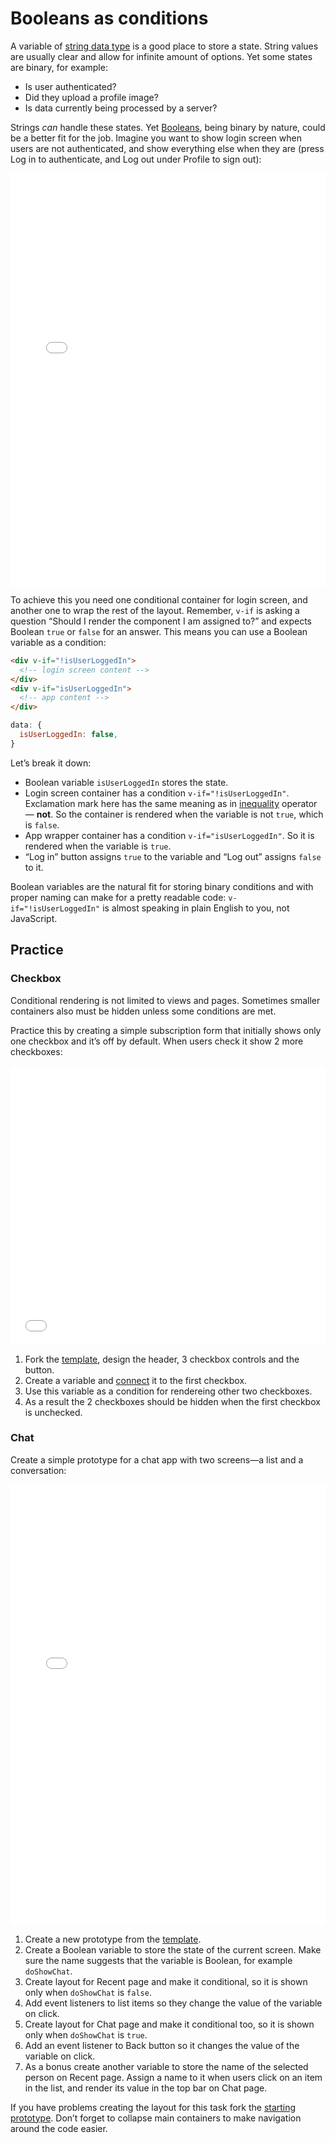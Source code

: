 # Booleans as conditions

A variable of [string data type](./../Data/variables.html#strings) is a good place to store a state. String values are usually clear and allow for infinite amount of options. Yet some states are binary, for example:
- Is user authenticated?
- Did they upload a profile image?
- Is data currently being processed by a server?

Strings _can_ handle these states. Yet [Booleans](./../Data/variables.html#boolean), being binary by nature, could be a better fit for the job. Imagine you want to show login screen when users are not authenticated, and show everything else when they are (press Log in to authenticate, and Log out under Profile to sign out):

<iframe height="660" style="width: 100%;" scrolling="no" title="Conditionals—Booleans—Login" src="//codepen.io/andgordy/embed/mgOywy/?height=660&theme-id=36403&default-tab=result" frameborder="no" allowtransparency="true" allowfullscreen="true">
  See the Pen <a href='https://codepen.io/andgordy/pen/mgOywy/'>Conditionals—Booleans—Login</a> by And Gordy
  (<a href='https://codepen.io/andgordy'>@andgordy</a>) on <a href='https://codepen.io'>CodePen</a>.
</iframe>

To achieve this you need one conditional container for login screen, and another one to wrap the rest of the layout. Remember, `v-if` is asking a question “Should I render the component I am assigned to?” and expects Boolean `true` or `false` for an answer. This means you can use a Boolean variable as a condition:

```html
<div v-if="!isUserLoggedIn">
  <!-- login screen content -->
</div>
<div v-if="isUserLoggedIn">
  <!-- app content -->
</div>
```
```js
data: {
  isUserLoggedIn: false,
}
```

Let’s break it down:

- Boolean variable `isUserLoggedIn` stores the state.
- Login screen container has a condition `v-if="!isUserLoggedIn"`. Exclamation mark here has the same meaning as in [inequality](./not.md#inequality) operator — **not**. So the container is rendered when the variable is not `true`, which is `false`.
- App wrapper container has a condition `v-if="isUserLoggedIn"`. So it is rendered when the variable is `true`.
- “Log in” button assigns `true` to the variable and “Log out” assigns `false` to it.

Boolean variables are the natural fit for storing binary conditions and with proper naming can make for a pretty readable code: `v-if="!isUserLoggedIn"` is almost speaking in plain English to you, not JavaScript.

<!-- *show if a user is not logged in*. -->

<!-- [Equality]() and [inequality]() return Boolean value, but you can also use a Boolean variable as a condition: -->

 <!-- Since `v-if` is expecting a Boolean `true` or `false`, you can use a Boolean variable as a condition: -->

## Practice

### Checkbox

Conditional rendering is not limited to views and pages. Sometimes smaller containers also must be hidden unless some conditions are met.

Practice this by creating a simple subscription form that initially shows only one checkbox and it’s off by default. When users check it show 2 more checkboxes:

<iframe height="447" style="width: 100%;" scrolling="no" title="Conditionals—Boolean—Task—Checkbox" src="//codepen.io/andgordy/embed/ZZBQLv/?height=447&theme-id=36403&default-tab=result" frameborder="no" allowtransparency="true" allowfullscreen="true">
  See the Pen <a href='https://codepen.io/andgordy/pen/ZZBQLv/'>Conditionals—Boolean—Task—Checkbox</a> by And Gordy
  (<a href='https://codepen.io/andgordy'>@andgordy</a>) on <a href='https://codepen.io'>CodePen</a>.
</iframe>

1. Fork the [template](./../Setup/), design the header, 3 checkbox controls and the button.
2. Create a variable and [connect](./../Data/forms.md#checkbox) it to the first checkbox.
3. Use this variable as a condition for rendereing other two checkboxes.
4. As a result the 2 checkboxes should be hidden when the first checkbox is unchecked.

### Chat

Create a simple prototype for a chat app with two screens—a list and a conversation:

<iframe height="705" style="width: 100%;" scrolling="no" title="Conditionals—Boolean—Task—Chat" src="//codepen.io/andgordy/embed/GLNrVb/?height=705&theme-id=36403&default-tab=result" frameborder="no" allowtransparency="true" allowfullscreen="true">
  See the Pen <a href='https://codepen.io/andgordy/pen/GLNrVb/'>Conditionals—Boolean—Task—Chat</a> by And Gordy
  (<a href='https://codepen.io/andgordy'>@andgordy</a>) on <a href='https://codepen.io'>CodePen</a>.
</iframe>

1. Create a new prototype from the [template](./../Setup/).
2. Create a Boolean variable to store the state of the current screen. Make sure the name suggests that the variable is Boolean, for example `doShowChat`.
3. Create layout for Recent page and make it conditional, so it is shown only when `doShowChat` is `false`.
4. Add event listeners to list items so they change the value of the variable on click.
5. Create layout for Chat page and make it conditional too, so it is shown only when `doShowChat` is `true`.
6. Add an event listener to Back button so it changes the value of the variable on click.
6. As a bonus create another variable to store the name of the selected person on Recent page. Assign a name to it when users click on an item in the list, and render its value in the top bar on Chat page.

If you have problems creating the layout for this task fork the [starting prototype](https://codepen.io/andgordy/pen/XQNMNE?editors=1000). Don’t forget to collapse main containers to make navigation around the code easier.